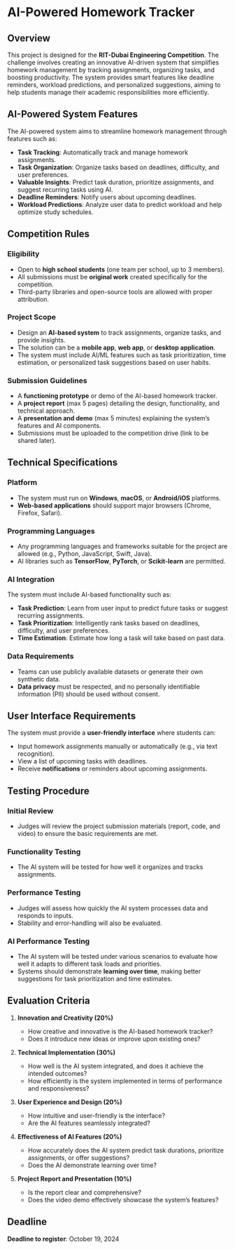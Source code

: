 # AI-Powered Homework Tracker

## Overview
This project is designed for the **RIT-Dubai Engineering Competition**. The challenge involves creating an innovative AI-driven system that simplifies homework management by tracking assignments, organizing tasks, and boosting productivity. The system provides smart features like deadline reminders, workload predictions, and personalized suggestions, aiming to help students manage their academic responsibilities more efficiently.

## AI-Powered System Features
The AI-powered system aims to streamline homework management through features such as:
- **Task Tracking**: Automatically track and manage homework assignments.
- **Task Organization**: Organize tasks based on deadlines, difficulty, and user preferences.
- **Valuable Insights**: Predict task duration, prioritize assignments, and suggest recurring tasks using AI.
- **Deadline Reminders**: Notify users about upcoming deadlines.
- **Workload Predictions**: Analyze user data to predict workload and help optimize study schedules.

## Competition Rules

### Eligibility
- Open to **high school students** (one team per school, up to 3 members).
- All submissions must be **original work** created specifically for the competition.
- Third-party libraries and open-source tools are allowed with proper attribution.

### Project Scope
- Design an **AI-based system** to track assignments, organize tasks, and provide insights.
- The solution can be a **mobile app**, **web app**, or **desktop application**.
- The system must include AI/ML features such as task prioritization, time estimation, or personalized task suggestions based on user habits.

### Submission Guidelines
- A **functioning prototype** or demo of the AI-based homework tracker.
- A **project report** (max 5 pages) detailing the design, functionality, and technical approach.
- A **presentation and demo** (max 5 minutes) explaining the system’s features and AI components.
- Submissions must be uploaded to the competition drive (link to be shared later).

## Technical Specifications

### Platform
- The system must run on **Windows**, **macOS**, or **Android/iOS** platforms.
- **Web-based applications** should support major browsers (Chrome, Firefox, Safari).

### Programming Languages
- Any programming languages and frameworks suitable for the project are allowed (e.g., Python, JavaScript, Swift, Java).
- AI libraries such as **TensorFlow**, **PyTorch**, or **Scikit-learn** are permitted.

### AI Integration
The system must include AI-based functionality such as:
- **Task Prediction**: Learn from user input to predict future tasks or suggest recurring assignments.
- **Task Prioritization**: Intelligently rank tasks based on deadlines, difficulty, and user preferences.
- **Time Estimation**: Estimate how long a task will take based on past data.

### Data Requirements
- Teams can use publicly available datasets or generate their own synthetic data.
- **Data privacy** must be respected, and no personally identifiable information (PII) should be used without consent.

## User Interface Requirements
The system must provide a **user-friendly interface** where students can:
- Input homework assignments manually or automatically (e.g., via text recognition).
- View a list of upcoming tasks with deadlines.
- Receive **notifications** or reminders about upcoming assignments.

## Testing Procedure

### Initial Review
- Judges will review the project submission materials (report, code, and video) to ensure the basic requirements are met.

### Functionality Testing
- The AI system will be tested for how well it organizes and tracks assignments.

### Performance Testing
- Judges will assess how quickly the AI system processes data and responds to inputs.
- Stability and error-handling will also be evaluated.

### AI Performance Testing
- The AI system will be tested under various scenarios to evaluate how well it adapts to different task loads and priorities.
- Systems should demonstrate **learning over time**, making better suggestions for task prioritization and time estimates.

## Evaluation Criteria

1. **Innovation and Creativity (20%)**
   - How creative and innovative is the AI-based homework tracker?
   - Does it introduce new ideas or improve upon existing ones?

2. **Technical Implementation (30%)**
   - How well is the AI system integrated, and does it achieve the intended outcomes?
   - How efficiently is the system implemented in terms of performance and responsiveness?

3. **User Experience and Design (20%)**
   - How intuitive and user-friendly is the interface?
   - Are the AI features seamlessly integrated?

4. **Effectiveness of AI Features (20%)**
   - How accurately does the AI system predict task durations, prioritize assignments, or offer suggestions?
   - Does the AI demonstrate learning over time?

5. **Project Report and Presentation (10%)**
   - Is the report clear and comprehensive?
   - Does the video demo effectively showcase the system’s features?

## Deadline
**Deadline to register**: October 19, 2024
